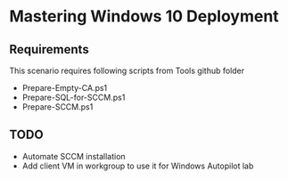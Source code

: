 # Mastering Windows 10 Deployment

## Requirements
This scenario requires following scripts from Tools github folder
   * Prepare-Empty-CA.ps1
   * Prepare-SQL-for-SCCM.ps1
   * Prepare-SCCM.ps1

## TODO
   * Automate SCCM installation
   * Add client VM in workgroup to use it for Windows Autopilot lab
